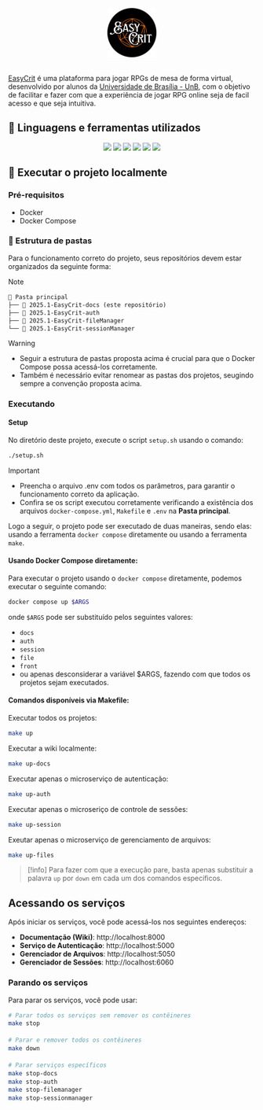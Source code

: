 <div align="center"><img style="width: 100px" id="logo EasyCrit" src="docs/assets/logo-easycrit-rounded.png"/></div><br/>

[EasyCrit](link_do_projeto_aqui) é uma plataforma para jogar RPGs de mesa de forma virtual, desenvolvido por alunos da [Universidade de Brasília - UnB](https://www.unb.br/), com o objetivo de facilitar e fazer com que a experiência de jogar RPG online seja de facil acesso e que seja intuitiva.

## 🧰 Linguagens e ferramentas utilizados
<div align="center">
<img src="https://img.shields.io/badge/docker-257bd6?style=for-the-badge&logo=docker&logoColor=white"/>
<img src="https://img.shields.io/badge/postgresql-blue?style=for-the-badge&logo=postgresql&logoColor=%23FFFFFF"/>
<img src="https://img.shields.io/badge/next.js-000000?style=for-the-badge&logo=nextdotjs&logoColor=white"/>
<img src="https://img.shields.io/badge/python-yellow?style=for-the-badge&logo=python&logoColor=%23FFFFFF"/>
<img src="https://img.shields.io/badge/fast%20api-yellow?style=for-the-badge&logo=fastapi&logoColor=%23FFFFFF"/>
<img src="https://img.shields.io/badge/mkdocs--material-gray?style=for-the-badge&logo=materialformkdocs&logoColor=white&color=blue"/>
</div>

## 📍 Executar o projeto localmente
### Pré-requisitos
- Docker
- Docker Compose

### 📁 Estrutura de pastas
Para o funcionamento correto do projeto, seus repositórios devem estar organizados da seguinte forma:

>[!note]
> ```
> 📁 Pasta principal
> ├── 📁 2025.1-EasyCrit-docs (este repositório)
> ├── 📁 2025.1-EasyCrit-auth
> ├── 📁 2025.1-EasyCrit-fileManager
> └── 📁 2025.1-EasyCrit-sessionManager
> ```

>[!warning]
> - Seguir a estrutura de pastas proposta acima é crucial para que o Docker Compose possa acessá-los corretamente.
> - Também é necessário evitar renomear as pastas dos projetos, seugindo sempre a convenção proposta acima.

### Executando

#### Setup
No diretório deste projeto, execute o script `setup.sh` usando o comando:
```bash
./setup.sh
```

>[!important]
> - Preencha o arquivo .env com todos os parâmetros, para garantir o funcionamento correto da aplicação.
> - Confira se os script executou corretamente verificando a existência dos arquivos `docker-compose.yml`, `Makefile` e `.env` na **Pasta principal**.

Logo a seguir, o projeto pode ser executado de duas maneiras, sendo elas: usando a ferramenta `docker compose` diretamente ou usando a ferramenta `make`.

#### Usando Docker Compose diretamente:
Para executar o projeto usando o `docker compose` diretamente, podemos executar o seguinte comando:

```bash
docker compose up $ARGS
```

onde `$ARGS` pode ser substituído pelos seguintes valores:

- `docs`
- `auth`
- `session`
- `file`
- `front`
- ou apenas desconsiderar a variável $ARGS, fazendo com que todos os projetos sejam executados.

#### Comandos disponíveis via Makefile:
Executar todos os projetos:
```bash
make up
```

Executar a wiki localmente:
```bash
make up-docs
```

Executar apenas o microserviço de autenticação:
```bash
make up-auth
```

Executar apenas o microseriço de controle de sessões:
```bash
make up-session
```

Exeutar apenas o microserviço de gerenciamento de arquivos:
```bash
make up-files
```

>[!info]
> Para fazer com que a execução pare, basta apenas substituir a palavra `up` por `down` em cada um dos comandos específicos.

## Acessando os serviços
Após iniciar os serviços, você pode acessá-los nos seguintes endereços:

- **Documentação (Wiki)**: http://localhost:8000
- **Serviço de Autenticação**: http://localhost:5000
- **Gerenciador de Arquivos**: http://localhost:5050
- **Gerenciador de Sessões**: http://localhost:6060

### Parando os serviços
Para parar os serviços, você pode usar:

```bash
# Parar todos os serviços sem remover os contêineres
make stop

# Parar e remover todos os contêineres
make down

# Parar serviços específicos
make stop-docs
make stop-auth
make stop-filemanager
make stop-sessionmanager
```


